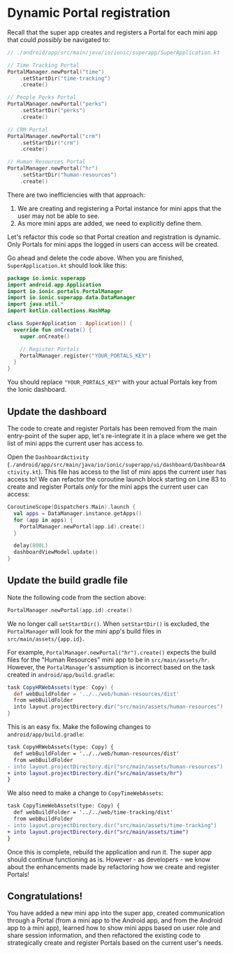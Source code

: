# Dynamic Portal registration

Recall that the super app creates and registers a Portal for each mini app that could _possibly_ be navigated to:

```kotlin
// ./android/app/src/main/java/io/ionic/superapp/SuperApplication.kt

// Time Tracking Portal
PortalManager.newPortal("time")
    .setStartDir("time-tracking")
    .create()

// People Perks Portal
PortalManager.newPortal("perks")
    .setStartDir("perks")
    .create()

// CRM Portal
PortalManager.newPortal("crm")
    .setStartDir("crm")
    .create()

// Human Resources Portal
PortalManager.newPortal("hr")
    .setStartDir("human-resources")
    .create()
```

There are two inefficiencies with that approach:

1. We are creating and registering a Portal instance for mini apps that the user may not be able to see.
2. As more mini apps are added, we need to explicitly define them.

Let's refactor this code so that Portal creation and registration is dynamic. Only Portals for mini apps the logged in users can access will be created.

Go ahead and delete the code above. When you are finished, `SuperApplication.kt` should look like this:

```kotlin
package io.ionic.superapp
import android.app.Application
import io.ionic.portals.PortalManager
import io.ionic.superapp.data.DataManager
import java.util.*
import kotlin.collections.HashMap

class SuperApplication : Application() {
  override fun onCreate() {
    super.onCreate()

    // Register Portals
    PortalManager.register("YOUR_PORTALS_KEY")
  }
}
```

You should replace `"YOUR_PORTALS_KEY"` with your actual Portals key from the Ionic dashboard.

## Update the dashboard

The code to create and register Portals has been removed from the main entry-point of the super app, let's re-integrate it in a place where we get the list of mini apps the current user has access to. 

Open the `DashboardActivity` (`./android/app/src/main/java/io/ionic/superapp/ui/dashboard/DashboardActivity.kt`). This file has access to the list of mini apps the current user has access to! We can refactor the coroutine launch block starting on Line 83 to create and register Portals _only_ for the mini apps the current user can access:

```kotlin
CoroutineScope(Dispatchers.Main).launch {
  val apps = DataManager.instance.getApps()
  for (app in apps) {
    PortalManager.newPortal(app.id).create()
  }

  delay(800L)
  dashboardViewModel.update()
}
```

## Update the build gradle file

Note the following code from the section above:

```kotlin
PortalManager.newPortal(app.id).create()
```

We no longer call `setStartDir()`. When `setStartDir()` is excluded, the `PortalManager` will look for the mini app's build files in `src/main/assets/{app.id}`.

For example, `PortalManager.newPortal("hr").create()` expects the build files for the "Human Resources" mini app to be in `src/main/assets/hr`. However, the `PortalManager`'s assumption is incorrect based on the task created in `android/app/build.gradle`:

```groovy
task CopyHRWebAssets(type: Copy) {
  def webBuildFolder = '../../web/human-resources/dist'
  from webBuildFolder
  into layout.projectDirectory.dir("src/main/assets/human-resources")
}
```

This is an easy fix. Make the following changes to `android/app/build.gradle`:

```diff
task CopyHRWebAssets(type: Copy) {
  def webBuildFolder = '../../web/human-resources/dist'
  from webBuildFolder
- into layout.projectDirectory.dir("src/main/assets/human-resources")
+ into layout.projectDirectory.dir("src/main/assets/hr")
}
```

We also need to make a change to `CopyTimeWebAssets`:

```diff
task CopyTimeWebAssets(type: Copy) {
  def webBuildFolder = '../../web/time-tracking/dist'
  from webBuildFolder
- into layout.projectDirectory.dir("src/main/assets/time-tracking")
+ into layout.projectDirectory.dir("src/main/assets/time")
}
```

Once this is complete, rebuild the application and run it. The super app should continue functioning as is. However - as developers - we know about the enhancements made by refactoring how we create and register Portals!

## Congratulations! 

You have added a new mini app into the super app, created communication through a Portal (from a mini app to the Android app, and from the Android app to a mini app), learned how to show mini apps based on user role and share session information, and then refactored the existing code to strategically create and register Portals based on the current user's needs. 
